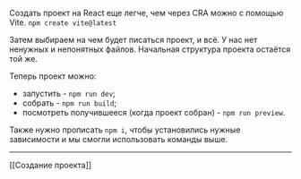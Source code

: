Создать проект на React еще легче, чем через CRA можно с помощью Vite.
`npm create vite@latest`

Затем выбираем на чем будет писаться проект, и всё. У нас нет ненужных и непонятных файлов. Начальная структура проекта остаётся той же.

Теперь проект можно: 
- запустить - `npm run dev`;
- собрать - `npm run build`;
- посмотреть получившееся (когда проект собран) - `npm run preview`.

Также нужно прописать `npm i`, чтобы установились нужные зависимости и мы смогли использовать команды выше.

---
[[Создание проекта]]